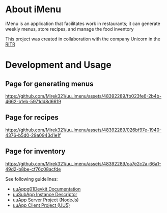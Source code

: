 # About iMenu
iMenu is an application that facilitates work in restaurants; it can generate weekly menus, store recipes, and manage the food inventory

This project was created in collaboration with the company Unicorn in the [RITR](https://unicorn.com/topgun/cs/news?article=unicorn-s-projektem-ritr-podporuje-mlade-talenty-na-vychodnim-slovensku&newsArticleId=64c387fc94fd51002ae532b0)

# Development and Usage
 ## Page for generating menus
  
https://github.com/Mirek321/uu_imenu/assets/48392289/fb023fe6-2b4b-4662-b1eb-5971dd8d6619

## Page for recipes


https://github.com/Mirek321/uu_imenu/assets/48392289/026bf97e-1940-4376-b5d0-29a0943d1e1f


 ## Page for inventory


https://github.com/Mirek321/uu_imenu/assets/48392289/ca7e2c2a-66a1-49d2-b8be-cf76c08acfde



See following guidelines:
- [uuAppg01Devkit Documentation](https://uuapp.plus4u.net/uu-bookkit-maing01/e884539c8511447a977c7ff070e7f2cf/book)
- [uuSubApp Instance Descriptor](https://uuapp.plus4u.net/uu-bookkit-maing01/289fcd2e11d34f3e9b2184bedb236ded/book/page?code=uuSubAppInstanceDescriptor)
- [uuApp Server Project (NodeJs)](https://uuapp.plus4u.net/uu-bookkit-maing01/2590bf997d264d959b9d6a88ee1d0ff5/book/page?code=getStarted)
- [uuApp Client Project (UU5)](https://uuapp.plus4u.net/uu-bookkit-maing01/ed11ec379073476db0aa295ad6c00178/book/page?code=getStartedHooks)

